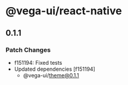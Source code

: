 # @vega-ui/react-native

## 0.1.1

### Patch Changes

- f151194: Fixed tests
- Updated dependencies [f151194]
  - @vega-ui/theme@0.1.1
